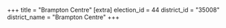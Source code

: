+++
title = "Brampton Centre"
[extra]
election_id = 44
district_id = "35008"
district_name = "Brampton Centre"
+++
